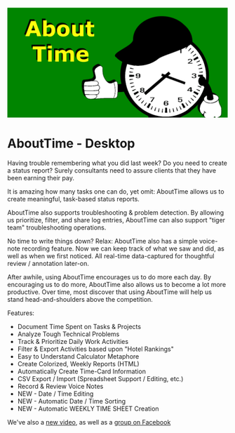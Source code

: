 ![Unofficial Logo](https://github.com/soft9000/AboutTime/blob/master/GitAboutTime.png)
# AboutTime - Desktop
Having trouble remembering what you did last week? Do you need to create a status report? Surely consultants need to assure clients that they have been earning their pay.

It is amazing how many tasks one can do, yet omit: AboutTime allows us to create meaningful, task-based status reports.

AboutTime also supports troubleshooting & problem detection. By allowing us prioritize, filter, and share log entries, AboutTime can also support "tiger team" troubleshooting operations.

No time to write things down? Relax: AboutTime also has a simple voice-note recording feature. Now we can keep track of what we saw and did, as well as when we first noticed. All real-time data-captured for thoughtful review / annotation later-on.

After awhile, using AboutTime encourages us to do more each day. By encouraging us to do more, AboutTime also allows us to become a lot more productive. Over time, most discover that using AboutTime will help us stand head-and-shoulders above the competition.

Features:

* Document Time Spent on Tasks & Projects
* Analyze Tough Technical Problems
* Track & Prioritize Daily Work Activities
* Filter & Export Activities based upon "Hotel Rankings"
* Easy to Understand Calculator Metaphore
* Create Colorized, Weekly Reports (HTML)
* Automatically Create Time-Card Information
* CSV Export / Import (Spreadsheet Support / Editing, etc.)
* Record & Review Voice Notes
* NEW - Date / Time Editing
* NEW - Automatic Date / Time Sorting
* NEW - Automatic WEEKLY TIME SHEET Creation

We've also a [new video](https://www.youtube.com/watch?v=ohJfGX-EjoU), as well as a [group on Facebook](https://www.facebook.com/groups/abouttime9000)
